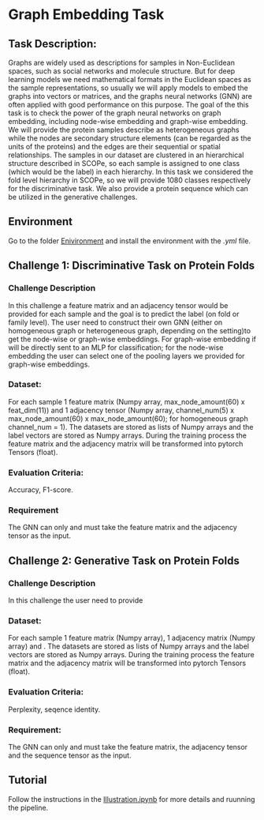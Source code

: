 # Graph Embedding Task

## Task Description:
Graphs are widely used as descriptions for samples in Non-Euclidean spaces, such as social networks and molecule structure. But for deep learning models we need mathematical formats in the Euclidean spaces as the sample representations, so usually we will apply models to embed the graphs into vectors or matrices, and the graphs neural networks (GNN) are often applied with good performance on this purpose. The goal of the this task is to check the power of the graph neural networks on graph embedding, including node-wise embedding and graph-wise embedding. We will provide the protein samples describe as heterogeneous graphs while the nodes are secondary structure elements (can be regarded as the units of the proteins) and the edges are their sequential or spatial relationships. The samples in our dataset are clustered in an hierarchical structure described in SCOPe, so each sample is assigned to one class (which would be the label) in each hierarchy. In this task we considered the fold level hierarchy in SCOPe, so we will provide 1080 classes respectively for the discriminative task. We also provide a protein sequence which can be utilized in the generative challenges.

## Environment
Go to the folder [Enivironment](https://github.tamu.edu/shen-group/data-buffet/tree/shaowen/Environment) and install the environment with the *.yml* file.

## Challenge 1: Discriminative Task on Protein Folds 

### Challenge Description
In this challenge a feature matrix and an adjacency tensor would be provided for each sample and the goal is to predict the label (on fold or family level). The user need to construct their own GNN (either on homogeneous graph or heterogeneous graph, depending on the setting)to get the node-wise or graph-wise embeddings. For graph-wise embedding if will be directly sent to an MLP for classification; for the node-wise embedding the user can select one of the pooling layers we provided for graph-wise embeddings.

### Dataset:
For each sample 1 feature matrix (Numpy array, max_node_amount(60) x feat_dim(11)) and 1 adjacency tensor (Numpy array, channel_num(5) x max_node_amount(60) x max_node_amount(60); for homogeneous graph channel_num = 1). The datasets are stored as lists of Numpy arrays and the label vectors are stored as Numpy arrays. During the training process the feature matrix and the adjacency matrix will be transformed into pytorch Tensors (float).

### Evaluation Criteria: 
Accuracy, F1-score.

### Requirement
The GNN can only and must take the feature matrix and the adjacency tensor as the input.

## Challenge 2: Generative Task on Protein Folds

### Challenge Description
In this challenge the user need to provide 

### Dataset:
For each sample 1 feature matrix (Numpy array), 1 adjacency matrix (Numpy array) and . The datasets are stored as lists of Numpy arrays and the label vectors are stored as Numpy arrays. During the training process the feature matrix and the adjacency matrix will be transformed into pytorch Tensors (float).

### Evaluation Criteria: 
Perplexity, seqence identity.

### Requirement:
The GNN can only and must take the feature matrix, the adjacency tensor and the sequence tensor as the input.

## Tutorial
Follow the instructions in the [Illustration.ipynb](https://github.tamu.edu/shen-group/data-buffet/blob/shaowen/Challenges/Illustration.ipynb) for more details and ruunning the pipeline.

